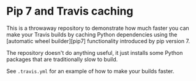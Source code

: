 Pip 7 and Travis caching
========================

This is a throwaway repository to demonstrate how much faster you can make your
Travis builds by caching Python dependencies using the [automatic wheel
builder][pip7] functionality introduced by pip version 7.

The repository doesn't do anything useful, it just installs some Python packages
that are traditionally slow to build.

See `.travis.yml` for an example of how to make your builds faster.
